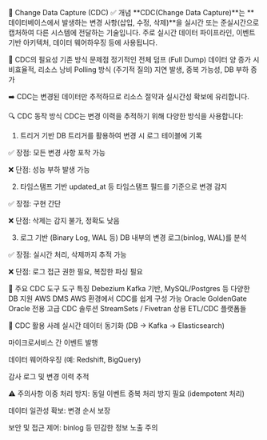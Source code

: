 📌 Change Data Capture (CDC)
✅ 개념
**CDC(Change Data Capture)**는 **데이터베이스에서 발생하는 변경 사항(삽입, 수정, 삭제)**을 실시간 또는 준실시간으로 캡처하여 다른 시스템에 전달하는 기술입니다.
주로 실시간 데이터 파이프라인, 이벤트 기반 아키텍처, 데이터 웨어하우징 등에 사용됩니다.

🧩 CDC의 필요성
기존 방식	문제점
정기적인 전체 덤프 (Full Dump)	데이터 양 증가 시 비효율적, 리소스 낭비
Polling 방식 (주기적 질의)	지연 발생, 중복 가능성, DB 부하 증가

➡️ CDC는 변경된 데이터만 추적하므로 리소스 절약과 실시간성 확보에 유리합니다.

🔍 CDC 동작 방식
CDC는 변경 이력을 추적하기 위해 다양한 방식을 사용합니다:

1. 트리거 기반
   DB 트리거를 활용하여 변경 시 로그 테이블에 기록

✅ 장점: 모든 변경 사항 포착 가능

❌ 단점: 성능 부하 발생 가능

2. 타임스탬프 기반
   updated_at 등 타임스탬프 필드를 기준으로 변경 감지

✅ 장점: 구현 간단

❌ 단점: 삭제는 감지 불가, 정확도 낮음

3. 로그 기반 (Binary Log, WAL 등)
   DB 내부의 변경 로그(binlog, WAL)를 분석

✅ 장점: 실시간 처리, 삭제까지 추적 가능

❌ 단점: 로그 접근 권한 필요, 복잡한 파싱 필요

🔧 주요 CDC 도구
도구	특징
Debezium	Kafka 기반, MySQL/Postgres 등 다양한 DB 지원
AWS DMS	AWS 환경에서 CDC를 쉽게 구성 가능
Oracle GoldenGate	Oracle 전용 고급 CDC 솔루션
StreamSets / Fivetran	상용 ETL/CDC 플랫폼들

🎯 CDC 활용 사례
실시간 데이터 동기화 (DB → Kafka → Elasticsearch)

마이크로서비스 간 이벤트 발행

데이터 웨어하우징 (예: Redshift, BigQuery)

감사 로그 및 변경 이력 추적

⚠️ 주의사항
이중 처리 방지: 동일 이벤트 중복 처리 방지 필요 (idempotent 처리)

데이터 일관성 확보: 변경 순서 보장

보안 및 접근 제어: binlog 등 민감한 정보 노출 주의